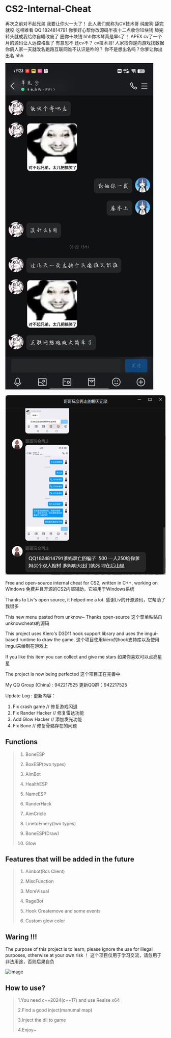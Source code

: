 # CS2-Internal-Cheat
再次之前对不起兄弟 我要让你火一火了！ 此人我们就称为CV技术哥 纯废狗 舔完就咬 吃相难看 QQ:1824814791
你爹好心帮你改源码半夜十二点收你10块钱 舔完转头就成我给你自瞄改废了 圈你十块钱 hhh你木琴真是早s了！
APEX cv了一个月的源码让人远控格盘了 有意思不 还cv不？ cv技术哥! 人家找你逆向游戏找数据 你鸽人家一天就改名跑路互联网谁不认识是咋的？
你不是想出名吗？你爹让你出出名 hhh

![image](https://github.com/MitilcC/CS2-Internal-Cheat/blob/main/个人跑路声明.jpg)

![image](https://github.com/MitilcC/CS2-Internal-Cheat/blob/main/圈钱记录.png)

Free and open-source internal cheat for CS2, written in C++, working on Windows
免费并且开源的CS2内部辅助，它被用于Windows系统

Thanks to Liv's open source, it helped me a lot.
感谢Liv的开源源码，它帮助了我很多

This new menu pasted from unknow~ Thanks open-source
这个菜单粘贴自unknowcheats的源码

This project uses Kiero's D3D11 hook support library and uses the imgui-based runtime to draw the game.
这个项目使用kiero的hook支持库以及使用imgui来绘制在游戏上

If you like this item you can collect and give me stars
如果你喜欢可以点亮星星

The project is now being perfected
这个项目正在完善中

My QQ Group (China) : 942217525
更新QQ群：942217525

Update Log :
更新内容：

1. Fix crash game // 修复游戏闪退
2. Fix Rander Hacker // 修复雷达功能
3. Add Glow Hacker // 添加发光功能
4. Fix Bone // 修复骨骼存在的问题

## Functions

> 1. BoneESP
>
> 2. BoxESP(two types)
>
> 3. AimBot
>
> 4. HealthESP
>
> 5. NameESP
>
> 6. RanderHack
>
> 7. AimCricle
>
> 8. LinetoEmery(two types)
>
> 9. BoneESP(Draw)
>
> 10. Glow

## Features that will be added in the future

> 1. Aimbot(Rcs Client)
>
> 2. MiscFunction
>
> 3. MoreVisual
>
> 4. RageBot
>
> 5. Hook Createmove and some events
>
> 6. Custom glow color

## Waring !!!
The purpose of this project is to learn, please ignore the use for illegal purposes, otherwise at your own risk ！
这个项目仅用于学习交流，请忽用于非法用途，否则后果自负

![image](https://github.com/MitilcC/CS2-Internal-Cheat/blob/main/2.png)

## How to use?
> 1.You need c++2024(c++17) and use Realse x64
>
> 2.Find a good inject(manumal map)
>
> 3.Inject the dll to game
>
> 4.Enjoy~
